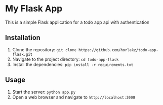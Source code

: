 # My Flask App

This is a simple Flask application for a todo app api with authentication

## Installation

1. Clone the repository: `git clone https://github.com/horlakz/todo-app-flask.git`
2. Navigate to the project directory: `cd todo-app-flask`
3. Install the dependencies: `pip install -r requirements.txt`

## Usage

1. Start the server: `python app.py`
2. Open a web browser and navigate to `http://localhost:3000`
